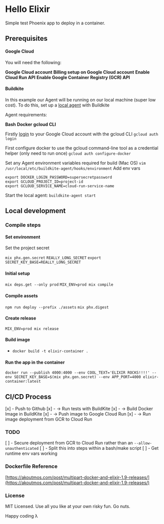 # Hello Elixir

Simple test Phoenix app to deploy in a container.


## Prerequisites

#### Google Cloud

You will need the following:

**Google Cloud account**
**Billing setup on Google Cloud account**
**Enable Cloud Run API**
**Enable Google Container Registry (GCR) API**


#### Buildkite

In this example our Agent will be running on our local machine (super low cost).
To do this, set up a [local agent](https://buildkite.com/docs/agent/v3/installation) with Buildkite

Agent requirements:

**Bash**
**Docker**
**gcloud CLI**

Firstly [login](https://cloud.google.com/sdk/gcloud/reference/auth/login) to your Google Cloud account with the gcloud CLI
`gcloud auth login`

First configure docker to use the gcloud command-line tool as a credential helper (only need to run once)
`gcloud auth configure-docker`

Set any Agent environment variables required for build (Mac OS)
`vim /usr/local/etc/buildkite-agent/hooks/environment`
Add env vars
```
export DOCKER_LOGIN_PASSWORD=supersecretpassword
export GCLOUD_PROJECT_ID=project-id
export GCLOUD_SERVICE_NAME=cloud-run-service-name
```

Start the local agent:
`buildkite-agent start`


## Local development

### Compile steps

#### Set environment

Set the project secret

`mix phx.gen.secret`
`REALLY_LONG_SECRET`
`export SECRET_KEY_BASE=REALLY_LONG_SECRET`

#### Initial setup

`mix deps.get --only prod`
`MIX_ENV=prod mix compile`

#### Compile assets

`npm run deploy --prefix ./assets`
`mix phx.digest`

#### Create release

`MIX_ENV=prod mix release`


#### Build image
- `docker build -t elixir-container .`


#### Run the app in the container

`docker run --publish 4000:4000 --env COOL_TEXT='ELIXIR ROCKS!!!!' --env SECRET_KEY_BASE=$(mix phx.gen.secret) --env APP_PORT=4000 elixir-container:latest`



## CI/CD Process

[x] - Push to Github
[x] - -> Run tests with BuildKite
[x] - -> Build Docker Image in BuildKite
[x] - -> Push image to Google Cloud Run
[x] - -> Run image deployment from GCR to Cloud Run



### TODO

[ ] - Secure deployment from GCR to Cloud Run rather than an `--allow-unauthenticated`
[ ] - Split this into steps within a bash/make script
[ ] - Get runtime env vars working


### Dockerfile Reference

[https://akoutmos.com/post/multipart-docker-and-elixir-1.9-releases/](https://akoutmos.com/post/multipart-docker-and-elixir-1.9-releases/)


### License

MIT Licensed. Use all you like at your own risky fun. Go nuts.

Happy coding λ
